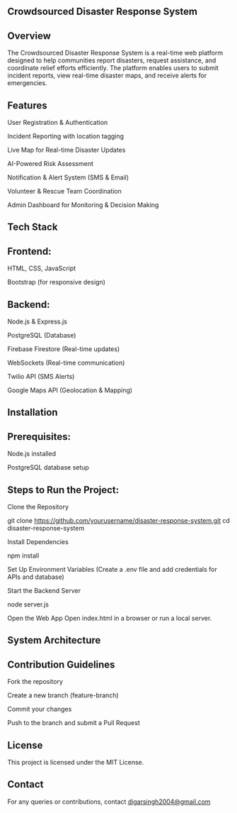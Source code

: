 ## Crowdsourced Disaster Response System

## Overview

The Crowdsourced Disaster Response System is a real-time web platform designed to help communities report disasters, request assistance, and coordinate relief efforts efficiently. The platform enables users to submit incident reports, view real-time disaster maps, and receive alerts for emergencies.

## Features

User Registration & Authentication

Incident Reporting with location tagging

Live Map for Real-time Disaster Updates

AI-Powered Risk Assessment

Notification & Alert System (SMS & Email)

Volunteer & Rescue Team Coordination

Admin Dashboard for Monitoring & Decision Making

## Tech Stack

## Frontend:

HTML, CSS, JavaScript

Bootstrap (for responsive design)

## Backend:

Node.js & Express.js

PostgreSQL (Database)

Firebase Firestore (Real-time updates)

WebSockets (Real-time communication)

Twilio API (SMS Alerts)

Google Maps API (Geolocation & Mapping)

## Installation

## Prerequisites:

Node.js installed

PostgreSQL database setup

## Steps to Run the Project:

Clone the Repository

git clone https://github.com/yourusername/disaster-response-system.git
cd disaster-response-system

Install Dependencies

npm install

Set Up Environment Variables (Create a .env file and add credentials for APIs and database)

Start the Backend Server

node server.js

Open the Web App
Open index.html in a browser or run a local server.

## System Architecture



## Contribution Guidelines

Fork the repository

Create a new branch (feature-branch)

Commit your changes

Push to the branch and submit a Pull Request

## License

This project is licensed under the MIT License.

## Contact

For any queries or contributions, contact digarsingh2004@gmail.com

